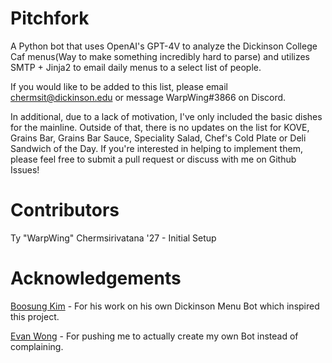# Pitchfork
A Python bot that uses OpenAI's GPT-4V to analyze the Dickinson College Caf menus(Way to make something incredibly hard to parse) and utilizes SMTP + Jinja2 to email daily menus to a select list of people.

If you would like to be added to this list, please email chermsit@dickinson.edu or message WarpWing#3866 on Discord.

In additional, due to a lack of motivation, I've only included the basic dishes for the mainline. Outside of that, there is no updates on the list for KOVE, Grains Bar, Grains Bar Sauce, Speciality Salad, Chef's Cold Plate or Deli Sandwich of the Day. If you're interested in helping to implement them, please feel free to submit a pull request or discuss with me on Github Issues!


# Contributors
Ty "WarpWing" Chermsirivatana '27 - Initial Setup 

# Acknowledgements 
[Boosung Kim](https://github.com/boosungkim) - For his work on his own Dickinson Menu Bot which inspired this project.

[Evan Wong](https://github.com/evanwong1020) - For pushing me to actually create my own Bot instead of complaining.
